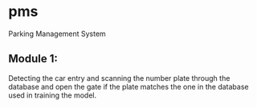 # pms
Parking Management System

## Module 1:
Detecting the car entry and scanning the number plate through the database and open the gate if the plate matches the one in the database used in training the model.